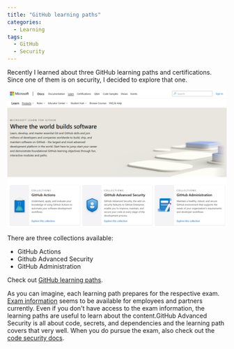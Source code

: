 ```yaml
---
title: "GitHub learning paths"
categories:
  - Learning
tags:
  - GitHub
  - Security
---
```


Recently I learned about three GitHub learning paths and certifications. Since one of them is on security, I decided to explore that one.

![GitHub learning paths](../assets/images/20220902-githublearningpaths.png)

There are three collections available:
* GitHub Actions
* Github Advanced Security
* GitHub Administration

Check out [GitHub learning paths](https://docs.microsoft.com/learn/github/).

As you can imagine, each learning path prepares for the respective exam. [Exam information](https://examregistration.github.com) seems to be available for employees and partners currently. Even if you don't have access to the exam information, the learning paths are useful to learn about the content.GitHub Advanced Security is all about code, secrets, and dependencies and the learning path covers that very well. When you do pursue the exam, also check out the [code security docs](https://docs.github.com/en/code-security).

